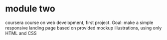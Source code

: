# module two

coursera course on web development, first project.
Goal: make a simple responsive landing page based on provided mockup illustrations, using only HTML and CSS
